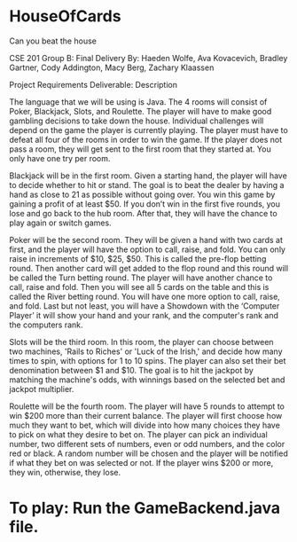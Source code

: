 # HouseOfCards
Can you beat the house


CSE 201 Group B: Final Delivery
By: Haeden Wolfe, Ava Kovacevich, Bradley Gartner, Cody Addington, Macy Berg, Zachary Klaassen

Project Requirements Deliverable: Description

The language that we will be using is Java. The 4 rooms will consist of Poker, Blackjack, Slots, and Roulette. The player will have to make good gambling decisions to take down the house. Individual challenges will depend on the game the player is currently playing. The player must have to defeat all four of the rooms in order to win the game. If the player does not pass a room, they will get sent to the first room that they started at. You only have one try per room. 

Blackjack will be in the first room. Given a starting hand, the player will have to decide whether to hit or stand. The goal is to beat the dealer by having a hand as close to 21 as possible without going over. You win this game by gaining a profit of at least $50. If you don’t win in the first five rounds, you lose and go back to the hub room. After that, they will have the chance to play again or switch games.

Poker will be the second room. They will be given a hand with two cards at first, and the player will have the option to call, raise, and fold. You can only raise in increments of $10, $25, $50.  This is called the pre-flop betting round. Then another card will get added to the flop round and this round will be called the Turn betting round. The player will have another chance to call, raise and fold. Then you will see all 5 cards on the table and this is called the River betting round. You will have one more option to call, raise, and fold. Last but not least, you will have a Showdown with the ‘Computer Player’ it will show your hand and your rank, and the computer's rank and the computers rank. 

Slots will be the third room. In this room, the player can choose between two machines, 'Rails to Riches' or 'Luck of the Irish,' and decide how many times to spin, with options for 1 to 10 spins. The player can also set their bet denomination between $1 and $10. The goal is to hit the jackpot by matching the machine's odds, with winnings based on the selected bet and jackpot multiplier.

Roulette will be the fourth room. The player will have 5 rounds to attempt to win $200 more than their current balance. The player will first choose how much they want to bet, which will divide into how many choices they have to pick on what they desire to bet on. The player can pick an individual number, two different sets of numbers, even or odd numbers, and the color red or black. A random number will be chosen and the player will be notified if what they bet on was selected or not. If the player wins $200 or more, they win, otherwise, they lose. 

# To play: Run the GameBackend.java file.
